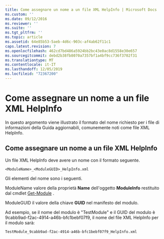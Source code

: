 ```yaml
---
title: Come assegnare un nome a un file XML HelpInfo | Microsoft Docs
ms.custom: ''
ms.date: 09/12/2016
ms.reviewer: ''
ms.suite: ''
ms.tgt_pltfrm: ''
ms.topic: article
ms.assetid: 64e85b53-5aeb-4d6c-903c-af4ab62f11c1
caps.latest.revision: 7
ms.openlocfilehash: 462cd7bd486a5924bb2bc43e0ac8d1558e30e657
ms.sourcegitcommit: debd2b38fb8070a7357bf1a4bf9cc736f3702f31
ms.translationtype: MT
ms.contentlocale: it-IT
ms.lasthandoff: 12/05/2019
ms.locfileid: "72367200"
---
```

# <a name="how-to-name-a-helpinfo-xml-file"></a>Come assegnare un nome a un file XML HelpInfo

In questo argomento viene illustrato il formato del nome richiesto per i file di informazioni della Guida aggiornabili, comunemente noti come file XML HelpInfo.

## <a name="how-to-name-a-helpinfo-xml-file"></a>Come assegnare un nome a un file XML HelpInfo

Un file XML HelpInfo deve avere un nome con il formato seguente.

`<ModuleName>_<ModuleGUID>_HelpInfo.xml`

Gli elementi del nome sono i seguenti.

ModuleName valore della proprietà **Name** dell'oggetto **ModuleInfo** restituito dal cmdlet [Get-Module](/powershell/module/Microsoft.PowerShell.Core/Get-Module) .

ModuleGUID il valore della chiave **GUID** nel manifesto del modulo.

Ad esempio, se il nome del modulo è "TestModule" e il GUID del modulo è 9cabb9ad-f2ac-4914-a46b-bfc1bebf07f9, il nome del file XML HelpInfo per il modulo sarà:

`TestModule_9cabb9ad-f2ac-4914-a46b-bfc1bebf07f9_HelpInfo.xml`